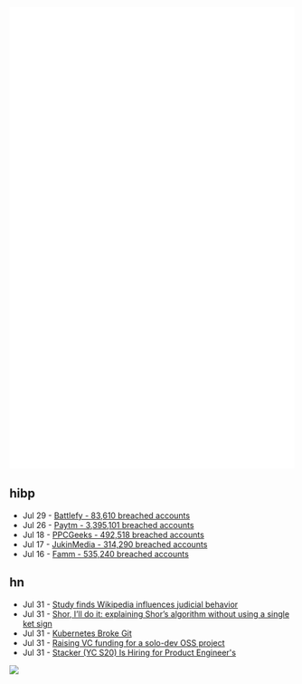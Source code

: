 ![Metrics](https://raw.githubusercontent.com/phixion/phixion/master/metrics.svg)

## hibp

<!--
for https://github.com/phixion/phixion/blob/main/.github/workflows/feeds.yml
-->
<!--START_SECTION:haveibeenpwnd-->
- Jul 29 - [Battlefy - 83,610 breached accounts](https://haveibeenpwned.com/PwnedWebsites#Battlefy)
- Jul 26 - [Paytm - 3,395,101 breached accounts](https://haveibeenpwned.com/PwnedWebsites#Paytm)
- Jul 18 - [PPCGeeks - 492,518 breached accounts](https://haveibeenpwned.com/PwnedWebsites#PPCGeeks)
- Jul 17 - [JukinMedia - 314,290 breached accounts](https://haveibeenpwned.com/PwnedWebsites#JukinMedia)
- Jul 16 - [Famm - 535,240 breached accounts](https://haveibeenpwned.com/PwnedWebsites#Famm)
<!--END_SECTION:haveibeenpwnd-->

## hn

<!--
for https://github.com/phixion/phixion/blob/main/.github/workflows/feeds.yml
-->
<!--START_SECTION:hn-->
- Jul 31 - [Study finds Wikipedia influences judicial behavior](https://news.mit.edu/2022/study-finds-wikipedia-influences-judicial-behavior-0727)
- Jul 31 - [Shor, I’ll do it: explaining Shor’s algorithm without using a single ket sign](https://scottaaronson.blog/?p=208)
- Jul 31 - [Kubernetes Broke Git](https://matt-rickard.com/how-kubernetes-broke-git/)
- Jul 31 - [Raising VC funding for a solo-dev OSS project](https://blog.tooljet.com/raising-vc-funding-for-open-source-project/)
- Jul 31 - [Stacker (YC S20) Is Hiring for Product Engineer's](https://apply.workable.com/stackerhq/j/32E1D43CF5/)
<!--END_SECTION:hn-->

<!--
for https://yhype.me
-->
![](https://hit.yhype.me/github/profile?user_id=13013670)
